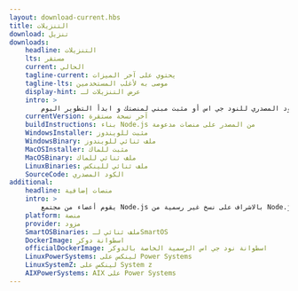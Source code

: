 ```yaml
---
layout: download-current.hbs
title: التنزيلات
download: تنزيل
downloads:
    headline: التنزيلات
    lts: مستقر
    current: الحالي
    tagline-current: يحتوي على آخر الميزات
    tagline-lts: موصى به لأغلب المستخدمين
    display-hint: عرض التنزيلات لـ
    intro: >
        قم بتنزيل الكود المصدري للنود جي اس أو مثبت مبني لمنصتك و ابدأ التطوير اليوم.
    currentVersion: آخر نسخة مستقرة
    buildInstructions: بناء Node.js من المصدر على منصات مدعومة
    WindowsInstaller: مثبت للويندوز
    WindowsBinary: ملف ثنائي للويندوز
    MacOSInstaller: مثبت للماك
    MacOSBinary: ملف ثنائي للماك
    LinuxBinaries: ملف ثنائي للينكس
    SourceCode: الكود المصدري
additional:
    headline: منصات إضافية
    intro: >
        يقوم أعضاء من مجتمع Node.js بالاشراف على نسخ غير رسمية من Node.js لمنصات أخرى. يجب التذكير أن هذه النسخ غير مدعومة من الفريق الأساسي للنود جي اس و قد لا تكون على نفس مستوى التطوير الخاص بالاصدارات الحالية للنود جي اس.
    platform: منصة
    provider: مزود
    SmartOSBinaries: ملف ثنائي لـSmartOS
    DockerImage: اسطوانة دوكر
    officialDockerImage: اسطوانة نود جي اس الرسمية الخاصة بالدوكر 
    LinuxPowerSystems: لينكس على Power Systems
    LinuxSystemZ: لينكس على System z
    AIXPowerSystems: AIX على Power Systems
---
```

